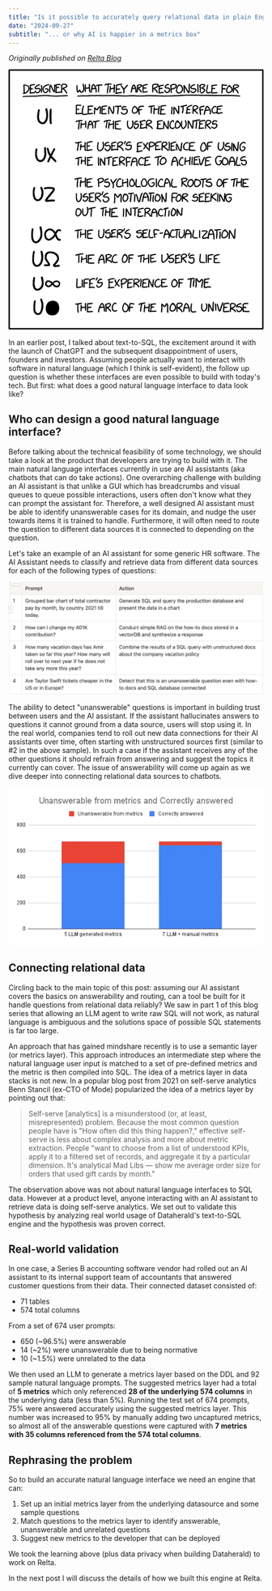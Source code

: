 ```yaml
---
title: "Is it possible to accurately query relational data in plain English?"
date: "2024-09-27"
subtitle: "... or why AI is happier in a metrics box"
---
```


*Originally published on [Relta Blog](https://medium.com/relta)*

![Query Relational Data](first_image_about_ux.webp)

In an earlier post, I talked about text-to-SQL, the excitement around it with the launch of ChatGPT and the subsequent disappointment of users, founders and investors. Assuming people actually want to interact with software in natural language (which I think is self-evident), the follow up question is whether these interfaces are even possible to build with today's tech. But first: what does a good natural language interface to data look like?

## Who can design a good natural language interface?

Before talking about the technical feasibility of some technology, we should take a look at the product that developers are trying to build with it. The main natural language interfaces currently in use are AI assistants (aka chatbots that can do take actions). One overarching challenge with building an AI assistant is that unlike a GUI which has breadcrumbs and visual queues to queue possible interactions, users often don't know what they can prompt the assistant for. Therefore, a well designed AI assistant must be able to identify unanswerable cases for its domain, and nudge the user towards items it is trained to handle. Furthermore, it will often need to route the question to different data sources it is connected to depending on the question.

Let's take an example of an AI assistant for some generic HR software. The AI Assistant needs to classify and retrieve data from different data sources for each of the following types of questions:

![Types of Questions](types_of_questions.webp)

The ability to detect "unanswerable" questions is important in building trust between users and the AI assistant. If the assistant hallucinates answers to questions it cannot ground from a data source, users will stop using it. In the real world, companies tend to roll out new data connections for their AI assistants over time, often starting with unstructured sources first (similar to #2 in the above sample). In such a case if the assistant receives any of the other questions it should refrain from answering and suggest the topics it currently can cover. The issue of answerability will come up again as we dive deeper into connecting relational data sources to chatbots.

![Unanswerable vs Answerable](unanswerable_answerable.webp)

## Connecting relational data

Circling back to the main topic of this post: assuming our AI assistant covers the basics on answerability and routing, can a tool be built for it handle questions from relational data reliably? We saw in part 1 of this blog series that allowing an LLM agent to write raw SQL will not work, as natural language is ambiguous and the solutions space of possible SQL statements is far too large.

An approach that has gained mindshare recently is to use a semantic layer (or metrics layer). This approach introduces an intermediate step where the natural language user input is matched to a set of pre-defined metrics and the metric is then compiled into SQL. The idea of a metrics layer in data stacks is not new. In a popular blog post from 2021 on self-serve analytics Benn Stancil (ex-CTO of Mode) popularized the idea of a metrics layer by pointing out that:

> Self-serve [analytics] is a misunderstood (or, at least, misrepresented) problem. Because the most common question people have is "How often did this thing happen?," effective self-serve is less about complex analysis and more about metric extraction. People "want to choose from a list of understood KPIs, apply it to a filtered set of records, and aggregate it by a particular dimension. It's analytical Mad Libs — show me average order size for orders that used gift cards by month."

The observation above was not about natural language interfaces to SQL data. However at a product level, anyone interacting with an AI assistant to retrieve data is doing self-serve analytics. We set out to validate this hypothesis by analyzing real world usage of Dataherald's text-to-SQL engine and the hypothesis was proven correct.

## Real-world validation

In one case, a Series B accounting software vendor had rolled out an AI assistant to its internal support team of accountants that answered customer questions from their data. Their connected dataset consisted of:
- 71 tables 
- 574 total columns

From a set of 674 user prompts:
- 650 (~96.5%) were answerable
- 14 (~2%) were unanswerable due to being normative
- 10 (~1.5%) were unrelated to the data

We then used an LLM to generate a metrics layer based on the DDL and 92 sample natural language prompts. The suggested metrics layer had a total of **5 metrics** which only referenced **28 of the underlying 574 columns** in the underlying data (less than 5%). Running the test set of 674 prompts, 75% were answered accurately using the suggested metrics layer. This number was increased to 95% by manually adding two uncaptured metrics, so almost all of the answerable questions were captured with **7 metrics with 35 columns referenced from the 574 total columns**.

## Rephrasing the problem

So to build an accurate natural language interface we need an engine that can:

1. Set up an initial metrics layer from the underlying datasource and some sample questions
2. Match questions to the metrics layer to identify answerable, unanswerable and unrelated questions
3. Suggest new metrics to the developer that can be deployed

We took the learning above (plus data privacy when building Dataherald) to work on Relta.

In the next post I will discuss the details of how we built this engine at Relta.